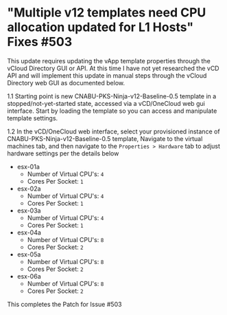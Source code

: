 # "Multiple v12 templates need CPU allocation updated for L1 Hosts" Fixes #503

This update requires updating the vApp template properties through the vCloud Directory GUI or API. At this time I have not yet researched the vCD API and will implement this update in manual steps through the vCloud Directory web GUI as documented below.

1.1 Starting point is new CNABU-PKS-Ninja-v12-Baseline-0.5 template in a stopped/not-yet-started state, accessed via a vCD/OneCloud web gui interface. Start by loading the template so you can access and manipulate template settings. 

1.2 In the vCD/OneCloud web interface, select your provisioned instance of CNABU-PKS-Ninja-v12-Baseline-0.5 template, Navigate to the virtual machines tab, and then navigate to the `Properties > Hardware` tab to adjust hardware settings per the details below

- esx-01a
  - Number of Virtual CPU's: `4`
  - Cores Per Socket: `1`
- esx-02a
  - Number of Virtual CPU's: `4`
  - Cores Per Socket: `1`
- esx-03a
  - Number of Virtual CPU's: `4`
  - Cores Per Socket: `1`
- esx-04a
  - Number of Virtual CPU's: `8`
  - Cores Per Socket: `2`
- esx-05a
  - Number of Virtual CPU's: `8`
  - Cores Per Socket: `2`
- esx-06a
  - Number of Virtual CPU's: `8`
  - Cores Per Socket: `2`

This completes the Patch for Issue #503